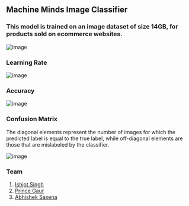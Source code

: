 ## Machine Minds Image Classifier

### This model is trained on an image dataset of size 14GB, for products sold on ecommerce websites.

![image](https://github.com/abhisheksaxena1998/Machine-Minds-Image-Classifier/assets/44598815/af5ef86a-b2de-481f-8f61-719c3f18884c)

### Learning Rate

![image](https://github.com/abhisheksaxena1998/Machine-Minds-Image-Classifier/assets/44598815/a21a3197-99a0-4c30-ad6e-b659ab93bc97)

### **Accuracy**

![image](https://github.com/abhisheksaxena1998/Machine-Minds-Image-Classifier/assets/44598815/48b1f9eb-8c48-4f23-9b27-475022a325e7)

### Confusion Matrix

The diagonal elements represent the number of images for which the predicted label is equal to the true label, while off-diagonal elements are those that are mislabeled by the classifier.

![image](https://github.com/abhisheksaxena1998/Machine-Minds-Image-Classifier/assets/44598815/370ff104-a964-46ce-a5a1-c93056cee2de)

### Team

1. <a href="https://github.com/IshjotSingh97">Ishjot Singh</a>
2. <a href="https://github.com/princegaur707">Prince Gaur</a>
3. <a href="https://github.com/abhisheksaxena1998">Abhishek Saxena</a>
